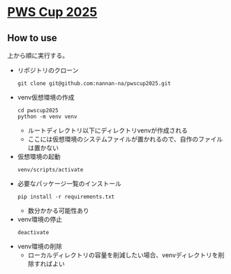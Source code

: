 # [PWS Cup 2025](https://www.iwsec.org/pws/2025/cup25.html)

## How to use
上から順に実行する。
- リポジトリのクローン
    ```
    git clone git@github.com:nannan-na/pwscup2025.git
    ```
- venv仮想環境の作成
    ```
    cd pwscup2025
    python -m venv venv
    ```
    - ルートディレクトリ以下にディレクトリvenvが作成される
    - ここには仮想環境のシステムファイルが置かれるので、自作のファイルは置かない
- 仮想環境の起動
    ```
    venv/scripts/activate
    ```
- 必要なパッケージ一覧のインストール
    ```
    pip install -r requirements.txt
    ```
    - 数分かかる可能性あり
- venv環境の停止
    ```
    deactivate
    ```
- venv環境の削除
    - ローカルディレクトリの容量を削減したい場合、venvディレクトリを削除すればよい